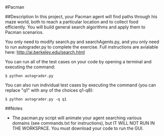 #Pacman

##Description
In this project, your Pacman agent will find paths through his maze world, both to reach a particular location and to collect food efficiently. You will build general search algorithms and apply them to Pacman scenarios.

You only need to modify search.py and searchAgents.py, and you only need to run autograder.py to complete the exercise. Full instructions are avialable here: http://ai.berkeley.edu/search.html

You can run all of the test cases on your code by opening a terminal and executing the command:

    $ python autograder.py

You can also run individual test cases by executing the command (you can replace "q1" with any of the choices q1-q8):

    $ python autograder.py -q q1

##Notes
- The pacman.py script will animate your agent searching various domains (see commands.txt for instructions), but IT WILL NOT RUN IN THE WORKSPACE. You must download your code to run the GUI.

